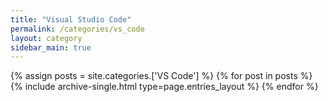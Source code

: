 ```yaml
---
title: "Visual Studio Code"
permalink: /categories/vs_code
layout: category
sidebar_main: true
---
```


{% assign posts = site.categories.['VS Code'] %}
{% for post in posts %} {% include archive-single.html type=page.entries_layout %} {% endfor %}
